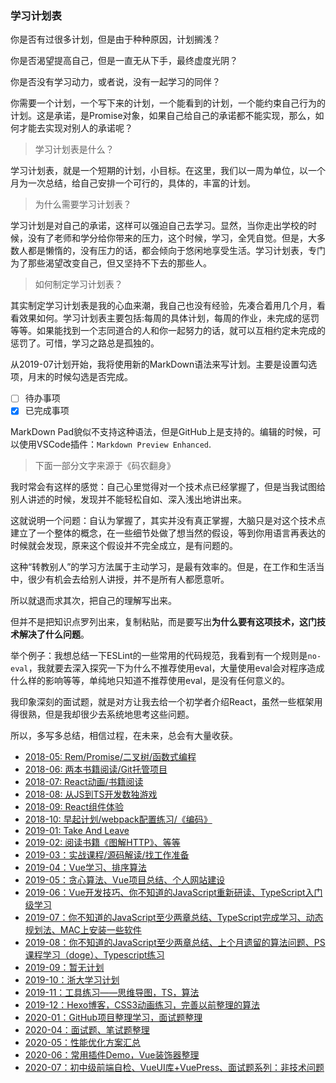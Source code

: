 ### 学习计划表

你是否有过很多计划，但是由于种种原因，计划搁浅？

你是否渴望提高自己，但是一直无从下手，最终虚度光阴？

你是否没有学习动力，或者说，没有一起学习的同伴？

你需要一个计划，一个写下来的计划，一个能看到的计划，一个能约束自己行为的计划。这是承诺，是Promise对象，如果自己给自己的承诺都不能实现，那么，如何才能去实现对别人的承诺呢？

> 学习计划表是什么？

学习计划表，就是一个短期的计划，小目标。在这里，我们以一周为单位，以一个月为一次总结，给自己安排一个可行的，具体的，丰富的计划。

> 为什么需要学习计划表？

学习计划是对自己的承诺，这样可以强迫自己去学习。显然，当你走出学校的时候，没有了老师和学分给你带来的压力，这个时候，学习，全凭自觉。但是，大多数人都是懒惰的，没有压力的话，都会倾向于悠闲地享受生活。学习计划表，专门为了那些渴望改变自己，但又坚持不下去的那些人。

> 如何制定学习计划表？

其实制定学习计划表是我的心血来潮，我自己也没有经验，先凑合着用几个月，看看效果如何。学习计划表主要包括:每周的具体计划，每周的作业，未完成的惩罚等等。如果能找到一个志同道合的人和你一起努力的话，就可以互相约定未完成的惩罚了。可惜，学习之路总是孤独的。

从2019-07计划开始，我将使用新的MarkDown语法来写计划。主要是设置勾选项，月末的时候勾选是否完成。

 - [ ] 待办事项
 - [x] 已完成事项

MarkDown Pad貌似不支持这种语法，但是GitHub上是支持的。编辑的时候，可以使用VSCode插件：`Markdown Preview Enhanced`.

> 下面一部分文字来源于《码农翻身》

我时常会有这样的感觉：自己心里觉得对一个技术点已经掌握了，但是当我试图给别人讲述的时候，发现并不能轻松自如、深入浅出地讲出来。

这就说明一个问题：自认为掌握了，其实并没有真正掌握，大脑只是对这个技术点建立了一个整体的概念，在一些细节处做了想当然的假设，等到你用语言再表达的时候就会发现，原来这个假设并不完全成立，是有问题的。

这种“转教别人”的学习方法属于主动学习，是最有效率的。但是，在工作和生活当中，很少有机会去给别人讲授，并不是所有人都愿意听。

所以就退而求其次，把自己的理解写出来。

但并不是把知识点罗列出来，复制粘贴，而是要写出**为什么要有这项技术，这门技术解决了什么问题**。

举个例子：我想总结一下ESLint的一些常用的代码规范，我看到有一个规则是`no-eval`，我就要去深入探究一下为什么不推荐使用eval，大量使用eval会对程序造成什么样的影响等等，单纯地只知道不推荐使用eval，是没有任何意义的。

我印象深刻的面试题，就是对方让我去给一个初学者介绍React，虽然一些框架用得很熟，但是我却很少去系统地思考这些问题。

所以，多写多总结，相信过程，在未来，总会有大量收获。

 - [2018-05: Rem/Promise/二叉树/函数式编程](https://github.com/beat-the-buzzer/plan/blob/master/2018-05/)
 - [2018-06: 两本书籍阅读/Git托管项目](https://github.com/beat-the-buzzer/plan/blob/master/2018-06/)
 - [2018-07: React动画/书籍阅读](https://github.com/beat-the-buzzer/plan/blob/master/2018-07/)
 - [2018-08: 从JS到TS开发数独游戏](https://github.com/beat-the-buzzer/plan/blob/master/2018-08/)
 - [2018-09: React组件体验](https://github.com/beat-the-buzzer/plan/blob/master/2018-09/d)
 - [2018-10: 早起计划/webpack配置练习/《编码》](https://github.com/beat-the-buzzer/plan/blob/master/2018-10/)
 - [2019-01: Take And Leave](https://github.com/beat-the-buzzer/plan/blob/master/2019-01/)
 - [2019-02: 阅读书籍《图解HTTP》、等等](https://github.com/beat-the-buzzer/plan/blob/master/2019-02/)
 - [2019-03：实战课程/源码解读/找工作准备](https://github.com/beat-the-buzzer/plan/blob/master/2019-03/)
 - [2019-04：Vue学习、排序算法](https://github.com/beat-the-buzzer/plan/blob/master/2019-04/)
 - [2019-05：贪心算法、Vue项目总结、个人网站建设](https://github.com/beat-the-buzzer/plan/blob/master/2019-05/)
 - [2019-06：Vue开发技巧、你不知道的JavaScript重新研读、TypeScript入门级学习](https://github.com/beat-the-buzzer/plan/blob/master/2019-06/)
 - [2019-07：你不知道的JavaScript至少两章总结、TypeScript完成学习、动态规划法、MAC上安装一些软件](https://github.com/beat-the-buzzer/plan/blob/master/2019-07/)
 - [2019-08：你不知道的JavaScript至少两章总结、上个月遗留的算法问题、PS课程学习（doge）、Typescript练习](https://github.com/beat-the-buzzer/plan/blob/master/2019-08/)
 - [2019-09：暂无计划](https://github.com/beat-the-buzzer/plan/blob/master/2019-09/)
 - [2019-10：浙大学习计划](https://github.com/beat-the-buzzer/plan/blob/master/2019-10/)
 - [2019-11：工具练习——思维导图，TS，算法](https://github.com/beat-the-buzzer/plan/blob/master/2019-11/)
 - [2019-12：Hexo博客，CSS3动画练习，完善以前整理的算法](https://github.com/beat-the-buzzer/plan/blob/master/2019-12/)
 - [2020-01：GitHub项目整理学习，面试题整理](https://github.com/beat-the-buzzer/plan/blob/master/2020-01/)
 - [2020-04：面试题、笔试题整理](https://github.com/beat-the-buzzer/plan/blob/master/2020-04/)
 - [2020-05：性能优化方案汇总](https://github.com/beat-the-buzzer/plan/blob/master/2020-05/)
 - [2020-06：常用插件Demo，Vue装饰器整理](https://github.com/beat-the-buzzer/plan/blob/master/2020-06/)
 - [2020-07：初中级前端自检、VueUI库+VuePress、面试题系列：非技术问题](https://github.com/beat-the-buzzer/plan/blob/master/2020-07/)